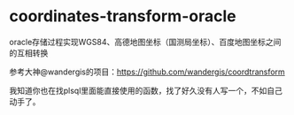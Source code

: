 # coordinates-transform-oracle
oracle存储过程实现WGS84、高德地图坐标（国测局坐标）、百度地图坐标之间的互相转换

参考大神@wandergis的项目：https://github.com/wandergis/coordtransform

我知道你也在找plsql里面能直接使用的函数，找了好久没有人写一个，不如自己动手了。
